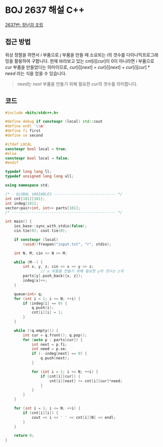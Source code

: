 # BOJ 2637 해설 C++

<!--more-->
[2637번: 장난감 조립](http://boj.kr/2637)

## 접근 방법

위상 정렬을 하면서 $i$ 부품으로 $j$ 부품을 만들 때 소요되는 $i$의 갯수를 다이나믹프로그래밍을 활용하여 구합니다. 현재 바라보고 있는 $cnt[i][cur]$이 0이 아니라면 $i$ 부품으로 $cur$ 부품을 만들었다는 의미이므로, $cur[i][next]$ = $cur[i][next]$ + $cur[i][cur]*need$ 라는 식을 얻을 수 있습니다.

> $need$는 $next$ 부품을 만들기 위해 필요한 $cur$의 갯수를 의미합니다.

## 코드

```cpp
#include <bits/stdc++.h>

#define debug if constexpr (local) std::cout
#define endl '\\n'
#define fi first
#define se second

#ifdef LOCAL
constexpr bool local = true;
#else
constexpr bool local = false;
#endif

typedef long long ll;
typedef unsigned long long ull;

using namespace std;

/* - GLOBAL VARIABLES ---------------------------- */
int cnt[101][101];
int indeg[101];
vector<pair<int, int>> parts[101];
/* ----------------------------------------------- */

int main() {
    ios_base::sync_with_stdio(false);
    cin.tie(0); cout.tie(0);

    if constexpr (local) 
        (void)!freopen("input.txt", "r", stdin);

    int N, M; cin >> N >> M;

    while (M--) {
        int x, y, z; cin >> x >> y >> z;
				// x 부품을 만들기 위해 필요한 y의 갯수는 z개
        parts[y].push_back({x, z});
        indeg[x]++;
    }

    queue<int> q;
    for (int i = 1; i <= N; ++i) {
        if (indeg[i] == 0) {
            q.push(i);
            cnt[i][i] = 1;
        }
    }

    while (!q.empty()) {
        int cur = q.front(); q.pop();
        for (auto p : parts[cur]) {
            int next = p.fi;
            int need = p.se;
            if (--indeg[next] == 0) {
                q.push(next);
            }

            for (int i = 1; i <= N; ++i) {
                if (cnt[i][cur]) {
                    cnt[i][next] += cnt[i][cur]*need;
                }
            }
        }
    }

    for (int i = 1; i <= N; ++i) {
        if (cnt[i][i]) {
            cout << i << ' ' << cnt[i][N] << endl;
        }
    }

    return 0;
}
```
